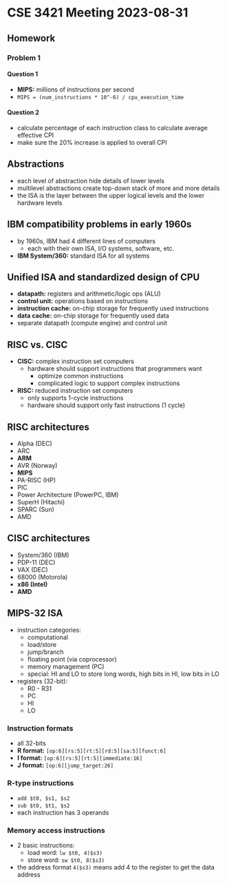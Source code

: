 # CSE 3421 Meeting 2023-08-31

## Homework

### Problem 1

#### Question 1
- **MIPS:** millions of instructions per second
- `MIPS = (num_instructions * 10^-6) / cpu_execution_time`

#### Question 2
- calculate percentage of each instruction class to calculate average effective CPI
- make sure the 20% increase is applied to overall CPI

## Abstractions
- each level of abstraction hide details of lower levels
- multilevel abstractions create top-down stack of more and more details
- the ISA is the layer between the upper logical levels and the lower hardware levels

## IBM compatibility problems in early 1960s
- by 1960s, IBM had 4 different lines of computers
    - each with their own ISA, I/O systems, software, etc.
- **IBM System/360:** standard ISA for all systems

## Unified ISA and standardized design of CPU
- **datapath:** registers and arithmetic/logic ops (ALU)
- **control unit:** operations based on instructions
- **instruction cache:** on-chip storage for frequently used instructions
- **data cache:** on-chip storage for frequently used data
- separate datapath (compute engine) and control unit

## RISC vs. CISC
- **CISC:** complex instruction set computers
    - hardware should support instructions that programmers want
        - optimize common instructions
        - complicated logic to support complex instructions
- **RISC:** reduced instruction set computers
    - only supports 1-cycle instructions
    - hardware should support only fast instructions (1 cycle)

## RISC architectures
- Alpha (DEC)
- ARC
- **ARM**
- AVR (Norway)
- **MIPS**
- PA-RISC (HP)
- PIC
- Power Architecture (PowerPC, IBM)
- SuperH (Hitachi)
- SPARC (Sun)
- AMD

## CISC architectures
- System/360 (IBM)
- PDP-11 (DEC)
- VAX (DEC)
- 68000 (Motorola)
- **x86 (Intel)**
- **AMD**

## MIPS-32 ISA
- instruction categories:
    - computational
    - load/store
    - jump/branch
    - floating point (via coprocessor)
    - memory management (PC)
    - special: HI and LO to store long words, high bits in HI, low bits in LO
- registers (32-bit):
    - R0 - R31
    - PC
    - HI
    - LO

### Instruction formats
- all 32-bits
- **R format:** `[op:6][rs:5][rt:5][rd:5][sa:5][funct:6]`
- **I format:** `[op:6][rs:5][rt:5][immediate:16]`
- **J format:** `[op:6][jump_target:26]`

### R-type instructions
- `add $t0, $s1, $s2`
- `sub $t0, $t1, $s2`
- each instruction has 3 operands

### Memory access instructions
- 2 basic instructions:
    - load word: `lw $t0, 4($s3)`
    - store word: `sw $t0, 8($s3)`
- the address format `4($s3)` means add 4 to the register to get the data address
